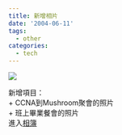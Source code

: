 ```yaml
---
title: 新增相片
date: '2004-06-11'
tags:
  - other
categories:
  - tech
---
```

[![](http://wshlab2.ee.kuas.edu.tw/~yurenju/albums/ccna/dsc02700.thumb.jpg)](http://wshlab2.ee.kuas.edu.tw/~yurenju/gallery/view_photo.php?set_albumName=ccna)  
  
新增項目：  
\+ CCNA到Mushroom聚會的照片  
\+ 班上畢業餐會的照片  
進入[相簿](http://wshlab2.ee.kuas.edu.tw/~yurenju/gallery/)
